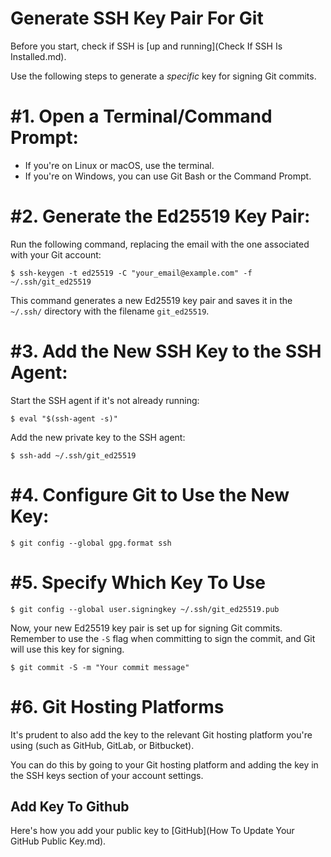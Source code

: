 # Generate SSH Key Pair For Git
Before you start, check if SSH is [up and running](Check If SSH Is Installed.md).

Use the following steps to generate a *specific* key for signing Git commits.

# #1. Open a Terminal/Command Prompt:

   - If you're on Linux or macOS, use the terminal.
   - If you're on Windows, you can use Git Bash or the Command Prompt.

# #2. Generate the Ed25519 Key Pair:

Run the following command, replacing the email with the one associated with your Git account:

`$ ssh-keygen -t ed25519 -C "your_email@example.com" -f ~/.ssh/git_ed25519`

This command generates a new Ed25519 key pair and saves it in the `~/.ssh/` directory with the filename `git_ed25519`.

# #3. Add the New SSH Key to the SSH Agent:

Start the SSH agent if it's not already running:

`$ eval "$(ssh-agent -s)"`

Add the new private key to the SSH agent:

`$ ssh-add ~/.ssh/git_ed25519`

# #4. Configure Git to Use the New Key:

`$ git config --global gpg.format ssh`

# #5. Specify Which Key To Use

`$ git config --global user.signingkey ~/.ssh/git_ed25519.pub`

Now, your new Ed25519 key pair is set up for signing Git commits. Remember to use the `-S` flag when committing to sign the commit, and Git will use this key for signing.

`$ git commit -S -m "Your commit message"`

# #6. Git Hosting Platforms
It's prudent to also add the key to the relevant Git hosting platform you're using (such as GitHub, GitLab, or Bitbucket).

You can do this by going to your Git hosting platform and adding the key in the SSH keys section of your account settings.

## Add Key To Github
Here's how you add your public key to [GitHub](How To Update Your GitHub Public Key.md).
